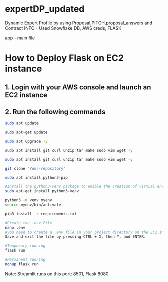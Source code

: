 # expertDP_updated
Dynamic Expert Profile by using Proposal,PITCH,proposal_answers and Contract INFO - Used Snowflake DB, AWS creds, FLASK 


app - main file

# How to Deploy Flask on EC2 instance

## 1. Login with your AWS console and launch an EC2 instance

## 2. Run the following commands


```bash
sudo apt update
```

```bash
sudo apt-get update
```

```bash
sudo apt upgrade -y
```

```bash
sudo apt install git curl unzip tar make sudo vim wget -y
```

```bash
sudo apt install git curl unzip tar make sudo vim wget -y
```

```bash
git clone "Your-repository"
```

```bash
sudo apt install python3-pip
```

```bash
#Install the python3-venv package to enable the creation of virtual environments.
sudo apt-get install python3-venv
```

```bash
python3 -m venv myenv
source myenv/bin/activate
```

```bash
pip3 install -r requirements.txt
```

```bash
#Create the .env File
nano .env
#you need to create a .env file in your project directory on the EC2 instance. This file will hold your environment variables.
Save and exit the file by pressing CTRL + X, then Y, and ENTER.
```

```bash
#Temporary running
flask run
```

```bash
#Permanent running
nohup flask run
```

Note: Streamlit runs on this port: 8501, Flask 8080





